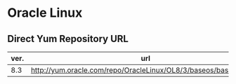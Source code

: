 # Oracle Linux

## Direct Yum Repository URL
| ver. | url |
| ---- | --- |
| 8.3  | http://yum.oracle.com/repo/OracleLinux/OL8/3/baseos/base/x86_64 |



